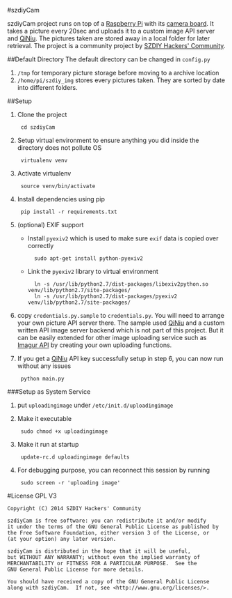 #szdiyCam

szdiyCam project runs on top of a [Raspberry Pi](www.raspberrypi.org/‎) with its [camera board](www.raspberrypi.org/tag/camera-board/‎). It takes a picture every 20sec and uploads it to a custom image API server and [QiNiu](qiniu.com). The pictures taken are stored away in a local folder for later retrieval. The project is a community project by [SZDIY Hackers' Community](http://www.szdiy.org/).

##Default Directory
The default directory can be changed in `config.py`

1. `/tmp` for temporary picture storage before moving to a archive location
2. `/home/pi/szdiy_img` stores every pictures taken. They are sorted by date into different folders.

##Setup
1. Clone the project

		cd szdiyCam
		
2. Setup virtual environment to ensure anything you did inside the directory does not pollute OS

		virtualenv venv
		
3. Activate virtualenv

		source venv/bin/activate
	
4. Install dependencies using pip

		pip install -r requirements.txt 

5. (optional) EXIF support
	* Install `pyexiv2` which is used to make sure `exif` data is copied over correctly

			sudo apt-get install python-pyexiv2        
	* Link the `pyexiv2` library to virtual environment
		
			ln -s /usr/lib/python2.7/dist-packages/libexiv2python.so venv/lib/python2.7/site-packages/
			ln -s /usr/lib/python2.7/dist-packages/pyexiv2 venv/lib/python2.7/site-packages/
6. copy `credentials.py.sample` to `credentials.py`. You will need to arrange your own picture API server there. The sample used [QiNiu](qiniu.com) and a custom written API image server backend which is not part of this project. But it can be easily extended for other image uploading service such as [Imagur API](https://api.imgur.com) by creating your own uploading functions.

7. If you get a [QiNiu](qiniu.com) API key successfully setup in step 6, you can now run without any issues

		python main.py

###Setup as System Service
1. put `uploadingimage` under ```/etc/init.d/uploadingimage```
2. Make it executable

		sudo chmod +x uploadingimage
		
3. Make it run at startup

		update-rc.d uploadingimage defaults

4. For debugging purpose, you can reconnect this session by running

		sudo screen -r 'uploading image'

#License
GPL V3
	
	Copyright (C) 2014 SZDIY Hackers' Community

	szdiyCam is free software: you can redistribute it and/or modify
	it under the terms of the GNU General Public License as published by
	the Free Software Foundation, either version 3 of the License, or
	(at your option) any later version.

	szdiyCam is distributed in the hope that it will be useful,
	but WITHOUT ANY WARRANTY; without even the implied warranty of
	MERCHANTABILITY or FITNESS FOR A PARTICULAR PURPOSE.  See the
	GNU General Public License for more details.

	You should have received a copy of the GNU General Public License
	along with szdiyCam.  If not, see <http://www.gnu.org/licenses/>.